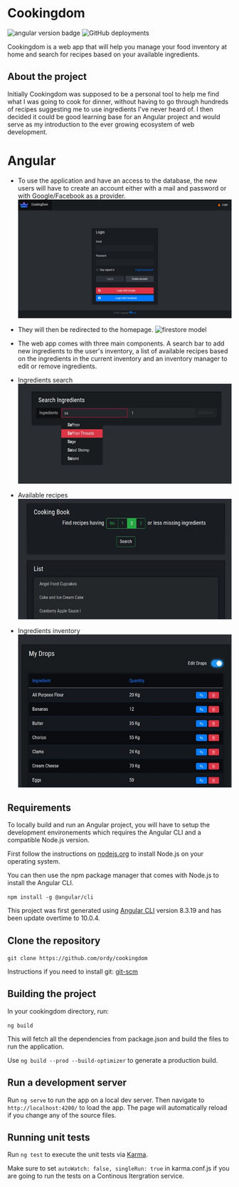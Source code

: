 # Cookingdom

<img src="https://img.shields.io/github/package-json/dependency-version/ordy/cookingdom/@angular/core?color=red&label=Angular&logo=Angular&logoColor=red" alt="angular version badge"></img> <img alt="GitHub deployments" src="https://img.shields.io/github/deployments/ordy/cookingdom/production?label=vercel&logo=vercel">

Cookingdom is a web app that will help you manage your food inventory at home and search for recipes based on your available ingredients.

## About the project

Initially Cookingdom was supposed to be a personal tool to help me find what I was going to cook for dinner, without having to go through hundreds of recipes suggesting me to use ingredients I've never heard of. I then decided it could be good learning base for an Angular project and would serve as my introduction to the ever growing ecosystem of web development.

# Angular

- To use the application and have an access to the database, the new users will have to create an account either with a mail and password or with Google/Facebook as a provider.
  ![firestore model](/src/assets/captures/capture_1.jpg)

- They will then be redirected to the homepage.
  ![firestore model](/src/assets/captures/capture_5.jpg)

- The web app comes with three main components. A search bar to add new ingredients to the user's inventory, a list of available recipes based on the ingredients in the current inventory and an inventory manager to edit or remove ingredients.

- Ingredients search
  ![firestore model](/src/assets/captures/capture_2.jpg)

- Available recipes
  ![firestore model](/src/assets/captures/capture_3.jpg)

- Ingredients inventory
  ![firestore model](/src/assets/captures/capture_4.jpg)

## Requirements

To locally build and run an Angular project, you will have to setup the development environements which requires the Angular CLI and a compatible Node.js version.

First follow the instructions on [nodejs.org](https://nodejs.org/en/download/) to install Node.js on your operating system.

You can then use the npm package manager that comes with Node.js to install the Angular CLI.

`npm install -g @angular/cli`

This project was first generated using [Angular CLI](https://github.com/angular/angular-cli) version 8.3.19 and has been update overtime to 10.0.4.

## Clone the repository

`git clone https://github.com/ordy/cookingdom`

Instructions if you need to install git: [git-scm](https://git-scm.com/book/en/v2/Getting-Started-Installing-Git)

## Building the project

In your cookingdom directory, run:

`ng build`

This will fetch all the dependencies from package.json and build the files to run the application.

Use `ng build --prod --build-optimizer` to generate a production build.

## Run a development server

Run `ng serve` to run the app on a local dev server. Then navigate to `http://localhost:4200/` to load the app. The page will automatically reload if you change any of the source files.

## Running unit tests

Run `ng test` to execute the unit tests via [Karma](https://karma-runner.github.io).

Make sure to set `autoWatch: false, singleRun: true` in karma.conf.js if you are going to run the tests on a Continous Itergration service.
